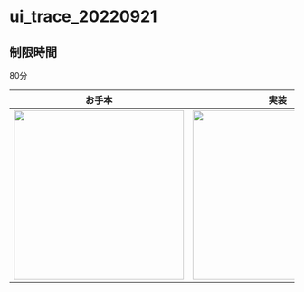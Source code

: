 # ui_trace_20220921

## 制限時間
80分

| お手本 | 実装 |
| ----------- | ----------- |
| <img src="https://user-images.githubusercontent.com/82624334/191452063-35565b56-c94a-471f-a089-b27add11c24d.png" width="300"> | <img src="https://user-images.githubusercontent.com/82624334/191451248-2cc852d8-fb00-479b-8565-b95fda1671fa.png" width="300"> |

